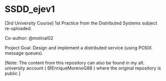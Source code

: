 # SSDD_ejev1
[3rd University Course] 1st Practice from the Distributed Systems subject re-uploaded.

Co-author: @molinal02

Project Goal: Design and implement a distributed service (using POSIX message queues).

[Note: The content from this repository can also be found in my alt. university account ( @EnriqueMorenoG88 ) where the original repository is public ]
